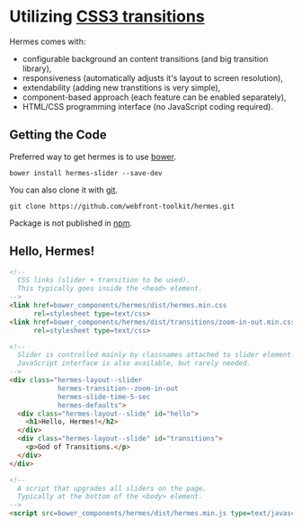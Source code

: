 
# Utilizing [CSS3 transitions](http://www.w3.org/TR/css3-transitions/)

Hermes comes with:

 * configurable background an content transitions (and big transition library),
 * responsiveness (automatically adjusts it's layout to screen resolution),
 * extendability (adding new transtitions is very simple),
 * component-based approach (each feature can be enabled separately),
 * HTML/CSS programming interface (no JavaScript coding required).

## Getting the Code

Preferred way to get hermes is to use [bower](http://bower.io/).
```
bower install hermes-slider --save-dev
```

You can also clone it with [git](https://git-scm.com/).
```
git clone https://github.com/webfront-toolkit/hermes.git
```

Package is not published in [npm](https://www.npmjs.com/).

## Hello, Hermes!

```html
<!--
  CSS links (slider + transition to be used).
  This typically goes inside the <head> element.
-->
<link href=bower_components/hermes/dist/hermes.min.css
      rel=stylesheet type=text/css>
<link href=bower_components/hermes/dist/transitions/zoom-in-out.min.css
      rel=stylesheet type=text/css>

<!--
  Slider is controlled mainly by classnames attached to slider element.
  JavaScript interface is also available, but rarely needed.
-->
<div class="hermes-layout--slider
            hermes-transition--zoom-in-out
            hermes-slide-time-5-sec
            hermes-defaults">
  <div class="hermes-layout--slide" id="hello">
    <h1>Hello, Hermes!</h2>
  </div>
  <div class="hermes-layout--slide" id="transitions">
    <p>God of Transitions.</p>
  </div>
</div>

<!--
  A script that upgrades all sliders on the page.
  Typically at the bottom of the <body> element.
-->
<script src=bower_components/hermes/dist/hermes.min.js type=text/javascript></script>
```

